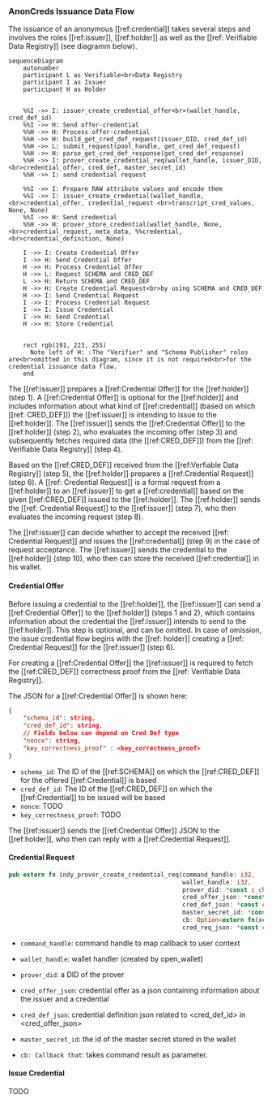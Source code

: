 ### AnonCreds Issuance Data Flow

The issuance of an anonymous [[ref:credential]] takes several steps and involves the roles [[ref:issuer]], [[ref:holder]] as well as the [[ref: Verifiable Data Registry]] (see diagramm below).

```mermaid
sequenceDiagram
    autonumber
    participant L as Verifiable<br>Data Registry
    participant I as Issuer
    participant H as Holder  


    %%I ->> I: issuer_create_credential_offer<br>(wallet_handle, cred_def_id)
    %%I ->> H: Send offer-credential
    %%H ->> H: Process offer-credential
    %%H ->> H: build_get_cred_def_request(issuer_DID, cred_def_id)
    %%H ->> L: submit_request(pool_handle, get_cred_def_request)
    %%H ->> H: parse_get_cred_def_response(get_cred_def_response)
    %%H ->> I: prover_create_credential_req(wallet_handle, issuer_DID,<br>credential_offer, cred_def, master_secret_id)
    %%H ->> I: send credential request
 
    %%I ->> I: Prepare RAW attribute values and encode them
    %%I ->> I: issuer_create_credential(wallet_handle,<br>credential_offer, credential_request <br>transcript_cred_values, None, None)
    %%I ->> H: Send credential
    %%H ->> H: prover_store_credential(wallet_handle, None,<br>credential_request, meta_data, %%credential,<br>credential_definition, None)

    I ->> I: Create Credential Offer
    I ->> H: Send Credential Offer
    H ->> H: Process Credential Offer
    H ->> L: Request SCHEMA and CRED_DEF
    L ->> H: Return SCHEMA and CRED_DEF
    H ->> H: Create Credential Request<br>by using SCHEMA and CRED_DEF
    H ->> I: Send Credential Request
    I ->> I: Process Credential Request
    I ->> I: Issue Credential
    I ->> H: Send Credential
    H ->> H: Store Credential


    rect rgb(191, 223, 255)
      Note left of H: 💡The "Verifier" and "Schema Publisher" roles are<br>omitted in this diagram, since it is not required<br>for the credential issuance data flow.
    end
```

The [[ref:issuer]] prepares a [[ref:Credential Offer]] for the [[ref:holder]] (step 1). A [[ref:Credential Offer]] is optional for the [[ref:holder]] and includes information about what kind of [[ref:credential]] (based on which [[ref: CRED_DEF]]) the [[ref:issuer]] is intending to issue to the [[ref:holder]]. The [[ref:issuer]] sends the [[ref:Credential Offer]] to the [[ref:holder]] (step 2), who evaluates the incoming offer (step 3) and subsequently fetches required data (the [[ref:CRED_DEF]]) from the [[ref: Verifiable Data Registry]] (step 4).

Based on the [[ref:CRED_DEF]] received from the [[ref:Verfiable Data Registry]] (step 5), the [[ref:holder]] prepares a [[ref:Credential Request]] (step 6). A [[ref: Credential Request]] is a formal request from a [[ref:holder]] to an [[ref:issuer]] to get a [[ref:credential]] based on the given [[ref:CRED_DEF]] issued to the [[ref:holder]]. The [[ref:holder]] sends the [[ref: Credential Request]] to the [[ref:issuer]] (step 7), who then evaluates the incoming request (step 8).

The [[ref:issuer]] can decide whether to accept the received [[ref: Credential Request]] and issues the [[ref:credential]] (step 9) in the case of request acceptance. The [[ref:issuer]] sends the credential to the [[ref:holder]] (step 10), who then can store the received [[ref:credential]] in his wallet.


#### Credential Offer

Before issuing a credential to the [[ref:holder]], the [[ref:issuer]] can send a [[ref:Credential Offer]] to the [[ref:holder]] (steps 1 and 2), which contains information about the credential the [[ref:issuer]] intends to send to the [[ref:holder]]. This step is optional, and can be omitted. In case of omission, the issue credential flow begins with the [[ref: holder]] creating a [[ref: Credential Request]] for the [[ref:issuer]] (step 6).

For creating a [[ref:Credential Offer]] the [[ref:issuer]] is required to fetch the [[ref:CRED_DEF]] correctness proof from the [[ref: Verifiable Data Registry]].

The JSON for a [[ref:Credential Offer]] is shown here:

```json
{
    "schema_id": string,
    "cred_def_id": string,
    // Fields below can depend on Cred Def type
    "nonce": string,
    "key_correctness_proof" : <key_correctness_proof>
}

```
* `schema_id`: The ID of the [[ref:SCHEMA]] on which the [[ref:CRED_DEF]] for the offered [[ref:Credential]] is based
* `cred_def_id`: The ID of the [[ref:CRED_DEF]] on which the [[ref:Credential]] to be issued will be based
* `nonce`: TODO
* `key_correctness_proof`: TODO

The [[ref:issuer]] sends the [[ref:Credential Offer]] JSON to the [[ref:holder]], who then can reply with a [[ref:Credential Request]].


#### Credential Request

```rust
pub extern fn indy_prover_create_credential_req(command_handle: i32,
                                                wallet_handle: i32,
                                                prover_did: *const c_char,
                                                cred_offer_json: *const c_char,
                                                cred_def_json: *const c_char,
                                                master_secret_id: *const c_char,
                                                cb: Option<extern fn(xcommand_handle: i32, err: ErrorCode,
                                                cred_req_json: *const c_char)>) -> ErrorCode
```

 * `command_handle`: command handle to map callback to user context
 * `wallet_handle`: wallet handler (created by open_wallet)
 * `prover_did`: a DID of the prover
 * `cred_offer_json`: credential offer as a json containing information about the issuer and a credential
 * `cred_def_json`: credential definition json related to <cred_def_id> in <cred_offer_json> 

 * `master_secret_id`: the id of the master secret stored in the wallet
 * `cb: Callback that`: takes command result as parameter.


#### Issue Credential

TODO
